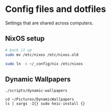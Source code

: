 # Config files and dotfiles

Settings that are shared across computers.

## NixOS setup

```sh
# back it up
sudo mv /etc/nixos /etc/nixos.old

sudo ln -s ~/_config/nix /etc/nixos
```

## Dynamic Wallpapers

```
./scripts/dynamic-wallpapers

cd ~/Pictures/DynamicWallpapers
ls | xargs -I{} sudo heic-install {}
```
